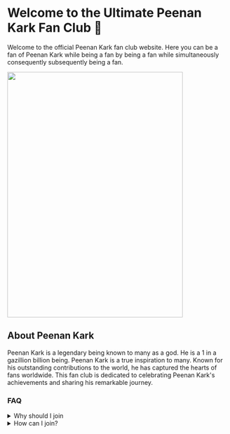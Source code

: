 # Welcome to the Ultimate Peenan Kark Fan Club 🌟
Welcome to the official Peenan Kark fan club website. Here you can be a fan of Peenan Kark while being a fan by being a fan while simultaneously consequently subsequently being a fan.

<img src="https://github.com/LordBitwik/Peenan-Kark/assets/79286455/3d9111f2-d11b-401e-bfab-12913eb9d3e7" width="400" height="560">

## About Peenan Kark
Peenan Kark is a legendary being known to many as a god. He is a 1 in a gazillion billion being. Peenan Kark is a true inspiration to many. Known for his outstanding contributions to the world, he has captured the hearts of fans worldwide. This fan club is dedicated to celebrating Peenan Kark's achievements and sharing his remarkable journey.


### FAQ
<details>
  <summary>Why should I join</summary>
  I will come to your house and threaten your family. This is not a question. Continue to the next line.
  <br>
  <img src="https://github.com/LordBitwik/Peenan-Kark/assets/79286455/e387bc09-7285-43ae-95d6-4d180bac3184" width="100" height="100">
</details>
<details>
<summary>How can I join?</summary>
Membership to the Peenan Kark Fan club is highly sought after and very exclusive. As such, membeship starts at $4000 per month.
</details>
